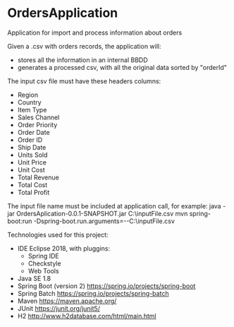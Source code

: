 # OrdersApplication
Application for import and process information about orders

Given a .csv with orders records, the application will:
- stores all the information in an internal BBDD
- generates a processed csv, with all the original data sorted by "orderId"

The input csv file must have these headers columns:
- Region
- Country
- Item Type
- Sales Channel
- Order Priority
- Order Date
- Order ID
- Ship Date
- Units Sold
- Unit Price
- Unit Cost
- Total Revenue
- Total Cost
- Total Profit

The input file name must be included at application call, for example:
java -jar OrdersAplication-0.0.1-SNAPSHOT.jar C:\\inputFile.csv
mvn spring-boot:run -Dspring-boot.run.arguments=--C:\\inputFile.csv

Technologies used for this project:
- IDE Eclipse 2018, with pluggins:
  - Spring IDE
  - Checkstyle
  - Web Tools
- Java SE 1.8 
- Spring Boot (version 2) https://spring.io/projects/spring-boot
- Spring Batch https://spring.io/projects/spring-batch
- Maven https://maven.apache.org/
- JUnit https://junit.org/junit5/
- H2 http://www.h2database.com/html/main.html
